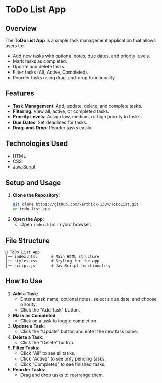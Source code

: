 # ToDo List App

## Overview
The **ToDo List App** is a simple task management application that allows users to:
- Add new tasks with optional notes, due dates, and priority levels.
- Mark tasks as completed.
- Update and delete tasks.
- Filter tasks (All, Active, Completed).
- Reorder tasks using drag-and-drop functionality.

## Features
- **Task Management**: Add, update, delete, and complete tasks.
- **Filtering**: View all, active, or completed tasks.
- **Priority Levels**: Assign low, medium, or high priority to tasks.
- **Due Dates**: Set deadlines for tasks.
- **Drag-and-Drop**: Reorder tasks easily.

## Technologies Used
- HTML
- CSS
- JavaScript

## Setup and Usage
1. **Clone the Repository**:
   ```sh
   git clone https://github.com/karthick-1304/ToDoList.git
   cd todo-list-app
   ```
2. **Open the App**:
   - Open `index.html` in your browser.

## File Structure
```
📂 ToDo List App
│── index.html      # Main HTML structure
│── styles.css      # Styling for the app
│── script.js       # JavaScript functionality
```

## How to Use
1. **Add a Task**:
   - Enter a task name, optional notes, select a due date, and choose priority.
   - Click the "Add Task" button.
2. **Mark as Completed**:
   - Click on a task to toggle completion.
3. **Update a Task**:
   - Click the "Update" button and enter the new task name.
4. **Delete a Task**:
   - Click the "Delete" button.
5. **Filter Tasks**:
   - Click "All" to see all tasks.
   - Click "Active" to see only pending tasks.
   - Click "Completed" to see finished tasks.
6. **Reorder Tasks**:
   - Drag and drop tasks to rearrange them.
